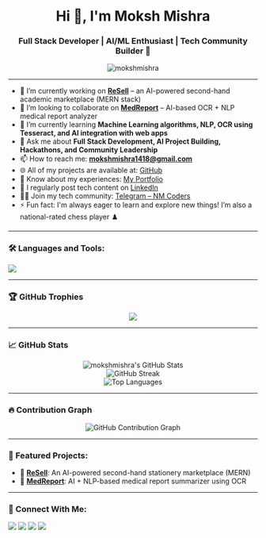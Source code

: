 <h1 align="center">Hi 👋, I'm Moksh Mishra</h1>
<h3 align="center">Full Stack Developer | AI/ML Enthusiast | Tech Community Builder 🚀</h3>

<p align="center">
  <img src="https://komarev.com/ghpvc/?username=mokshmishra&label=Profile%20views&color=0e75b6&style=flat" alt="mokshmishra" />
</p>

---

- 🔭 I’m currently working on **[ReSell](https://github.com/mokshmishra/ReSell)** – an AI-powered second-hand academic marketplace (MERN stack)  
- 🤝 I’m looking to collaborate on **[MedReport](https://github.com/mokshmishra/MedReport)** – AI-based OCR + NLP medical report analyzer  
- 🌱 I’m currently learning **Machine Learning algorithms, NLP, OCR using Tesseract, and AI integration with web apps**  
- 💬 Ask me about **Full Stack Development, AI Project Building, Hackathons, and Community Leadership**  
- 📫 How to reach me: **mokshmishra1418@gmail.com**  
- 🌐 All of my projects are available at: [GitHub](https://github.com/mokshmishra)  
- 📝 Know about my experiences: [My Portfolio](https://mokshmishraportfolio.netlify.app/)  
- 📰 I regularly post tech content on [LinkedIn](https://www.linkedin.com/in/moksh-mishra-956868289?utm_source=share&utm_campaign=share_via&utm_content=profile&utm_medium=android_app)  
- 👨‍💻 Join my tech community: [Telegram – NM Coders](https://t.me/NMCoders)  
- ⚡ Fun fact: I'm always eager to learn and explore new things! I’m also a national-rated chess player ♟️  

---

### 🛠️ Languages and Tools:

<p align="left">
  <img src="https://skillicons.dev/icons?i=js,html,css,react,nodejs,express,mongodb,firebase,python,cpp,git,github,aws,docker,vscode,figma" />
</p>

---

### 🏆 GitHub Trophies

<p align="center">
  <img src="https://github-profile-trophy.vercel.app/?username=mokshmishra&theme=radical&no-bg=true&margin-w=15" />
</p>

---

### 📈 GitHub Stats

<p align="center">
  <img src="https://github-readme-stats.vercel.app/api?username=mokshmishra&show_icons=true&theme=radical" alt="mokshmishra's GitHub Stats" />
  <br/>
  <img src="https://github-readme-streak-stats.herokuapp.com/?user=mokshmishra&theme=radical" alt="GitHub Streak" />
  <br/>
  <img src="https://github-readme-stats.vercel.app/api/top-langs/?username=mokshmishra&layout=compact&theme=radical" alt="Top Languages" />
</p>

---

### 🔥 Contribution Graph

<p align="center">
  <img src="https://github-activity-graph.vercel.app/graph?username=mokshmishra&theme=react-dark" alt="GitHub Contribution Graph" />
</p>

---

### 🚀 Featured Projects:

- 🔁 [**ReSell**](https://github.com/mokshmishra/ReSell): An AI-powered second-hand stationery marketplace (MERN)
- 🧠 [**MedReport**](https://github.com/mokshmishra/MedReport): AI + NLP-based medical report summarizer using OCR

---

### 🔗 Connect With Me:

<p align="left">
  <a href="https://www.linkedin.com/in/moksh-mishra-956868289" target="_blank"><img src="https://img.shields.io/badge/LinkedIn-blue?logo=linkedin&style=for-the-badge" /></a>
  <a href="mailto:mokshmishra1418@gmail.com" target="_blank"><img src="https://img.shields.io/badge/Email-D14836?logo=gmail&style=for-the-badge" /></a>
  <a href="https://t.me/NMCoders" target="_blank"><img src="https://img.shields.io/badge/Telegram-2CA5E0?logo=telegram&style=for-the-badge" /></a>
  <a href="https://mokshmishraportfolio.netlify.app/" target="_blank"><img src="https://img.shields.io/badge/Portfolio-000000?logo=web&style=for-the-badge" /></a>
</p>
